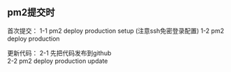 


## pm2提交时 
首次提交： 1-1 pm2 deploy production setup (注意ssh免密登录配置) 
          1-2 pm2 deploy production 

更新代码： 2-1 先把代码发布到github  
          2-2 pm2 deploy production update